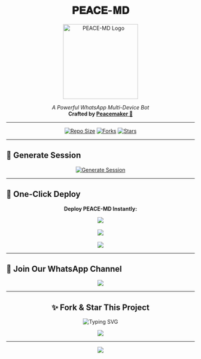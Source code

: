 <h1 align="center">𝐏𝐄𝐀𝐂𝐄-𝐌𝐃</h1>

<p align="center">
  <img src="https://files.catbox.moe/y3ifqx.jpg" alt="PEACE-MD Logo" width="200"/>
</p>

<p align="center">
  <i>A Powerful WhatsApp Multi-Device Bot</i><br>
  <b>Crafted by <a href="https://github.com/Peacemaker-cyber">Peacemaker 💚</a></b>
</p>

---

<p align="center">
  <a href="https://github.com/Peacemaker-cyber/PEACE-MD"><img src="https://img.shields.io/github/repo-size/Peacemaker-cyber/PEACE-MD?color=brightgreen&style=for-the-badge&logo=github" alt="Repo Size"/></a>
  <a href="https://github.com/Peacemaker-cyber/PEACE-MD"><img src="https://img.shields.io/github/forks/Peacemaker-cyber/PEACE-MD?style=for-the-badge&logo=github" alt="Forks"/></a>
  <a href="https://github.com/Peacemaker-cyber/PEACE-MD"><img src="https://img.shields.io/github/stars/Peacemaker-cyber/PEACE-MD?style=for-the-badge&color=yellow&logo=github" alt="Stars"/></a>
</p>

---

## 🔑 Generate Session

<p align="center">
  <a href="https://peace-md-5egf.onrender.com/" target="_blank">
    <img src="https://img.shields.io/badge/Click%20To%20Generate%20Session-E91E63?style=for-the-badge&logo=whatsapp&logoColor=white" alt="Generate Session"/>
  </a>
</p>

---

## 🚀 One-Click Deploy

<p align="center"><b>Deploy PEACE-MD Instantly:</b></p>

<p align="center">
  <a href="https://heroku.com/deploy?template=https://github.com/Peacemaker-cyber/PEACE-MD">
    <img src="https://img.shields.io/badge/🚀%20Deploy%20to%20Heroku-6C3483?style=for-the-badge&logo=heroku&logoColor=white"/>
  </a>
  <br><br>
  <a href="https://app.koyeb.com/deploy?type=git&repository=github.com/Peacemaker-cyber/PEACE-MD">
    <img src="https://img.shields.io/badge/🪐%20Deploy%20to%20Koyeb-121212?style=for-the-badge&logo=koyeb&logoColor=white"/>
  </a>
  <br><br>
  <a href="https://railway.app/template/xZVxY3">
    <img src="https://img.shields.io/badge/🚄%20Deploy%20to%20Railway-0B0D0E?style=for-the-badge&logo=railway&logoColor=white"/>
  </a>
</p>

---

## 📢 Join Our WhatsApp Channel

<p align="center">
  <a href="https://whatsapp.com/channel/0029VbA9YD323n3ko5xL7J1e">
    <img src="https://img.shields.io/badge/💬%20Join%20WhatsApp%20Channel-25D366?style=for-the-badge&logo=whatsapp&logoColor=white"/>
  </a>
</p>

---

<div align="center">

## ✨ Fork & Star This Project

<img src="https://readme-typing-svg.demolab.com/?lines=⭐%20Fork%20and%20Star%20My%20Repo;💚%20Show%20Love%20on%20PEACE-MD!&center=true&width=500&height=50&color=00ffff&vCenter=true&size=22" alt="Typing SVG"/>

</div>

<p align="center">
  <a href="https://github.com/Peacemaker-cyber/PEACE-MD/fork">
    <img src="https://img.shields.io/badge/🚀%20FORK%20MY%20REPO-000000?style=for-the-badge&logo=github&logoColor=white"/>
  </a>
</p>

---

<p align="center">
  <img src="https://img.shields.io/badge/Made%20with%20💚%20by%20Peacemaker-101010?style=for-the-badge"/>
</p>
